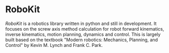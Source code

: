 # RoboKit
*RoboKit* is a robotics library written in python and still in development. It focuses on the screw axis method calculation for robot forward kinematics, inverse kinematics, motion planning, dynamics and control. This is largely built based on the textbook "Modern robotics: Mechanics, Planning, and Control" by Kevin M. Lynch and Frank C. Park. 



